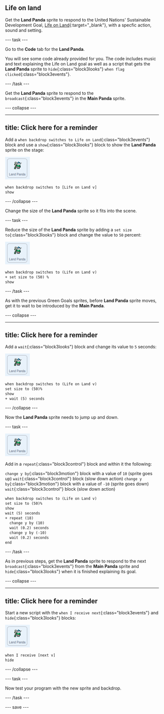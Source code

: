 ## Life on land

Get the **Land Panda** sprite to respond to the United Nations' Sustainable Development Goal, [Life on Land](https://www.undp.org/content/undp/en/home/sustainable-development-goals/goal-15-life-on-land.html){:target="\_blank"}, with a specfic action, sound and setting.

--- task ---

Go to the **Code** tab for the **Land Panda**.

You will see some code already provided for you. The code includes music and text explaining the Life on Land goal as well as a script that gets the **Land Panda** sprite to `hide`{:class="block3looks"} `when flag clicked`{:class="block3events"}.

--- /task ---

Get the **Land Panda** sprite to respond to the `broadcast`{:class="block3events"} in the **Main Panda** sprite.

--- collapse ---

---
title: Click here for a reminder
---

Add a  `when backdrop switches to Life on Land`{:class="block3events"} block and use a `show`{:class="block3looks"} block to show the **Land Panda** sprite on the stage:

![image of the Land Panda sprite](images/landpanda-sprite.png)

```blocks3
when backdrop switches to [Life on Land v]
show
```

--- /collapse ---

Change the size of the **Land Panda** sprite so it fits into the scene.

--- task ---

Reduce the size of the **Land Panda** sprite by adding a `set size to`{:class="block3looks"} block and change the value to `50` percent:

![image of the Land Panda sprite](images/landpanda-sprite.png)

```blocks3
when backdrop switches to (Life on Land v)
+ set size to (50) %
show
```

--- /task ---

As with the previous Green Goals sprites, before **Land Panda** sprite moves, get it to wait to be introduced by the **Main Panda**.

--- collapse ---

---
title: Click here for a reminder
---

Add a `wait`{:class="block3looks"} block and change its value to `5` seconds:

![image of the Land Panda sprite](images/landpanda-sprite.png)

```blocks3
when backdrop switches to (Life on Land v)
set size to (50)%
show
+ wait (5) seconds
```
--- /collapse ---

Now the **Land Panda** sprite needs to jump up and down.

--- task ---

![image of the Land Panda sprite](images/landpanda-sprite.png)

Add in a `repeat`{:class="block3control"} block and within it the following:

`change y by`{:class="block3motion"} block with a value of `10` (sprite goes up)
`wait`{:class="block3control"} block (slow down action)
`change y by`{:class="block3motion"} block with a value of `-10` (sprite goes down)
`wait`{:class="block3control"} block (slow down action)

```blocks3
when backdrop switches to (Life on Land v)
set size to (50)%
show
wait (5) seconds
+ repeat (18)
  change y by (10)
  wait (0.2) seconds
  change y by (-10)
  wait (0.2) seconds
end
```

--- /task ---

As in previous steps, get the **Land Panda** sprite to respond to the next `broadcast`{:class="block3events"} from the **Main Panda** sprite and `hide`{:class="block3looks"} when it is finished explaining its goal.

--- collapse ---

---
title: Click here for a reminder
---

Start a new script with the `when I receive next`{:class="block3events"} and `hide`{:class="block3looks"} blocks:

![image of the Land Panda sprite](images/landpanda-sprite.png)

```blocks3
when I receive [next v]
hide
```

--- /collapse ---

--- task ---

Now test your program with the new sprite and backdrop.

--- /task ---

--- save ---
